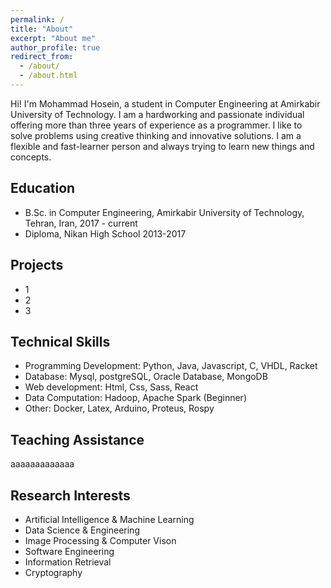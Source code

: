```yaml
---
permalink: /
title: "About"
excerpt: "About me"
author_profile: true
redirect_from: 
  - /about/
  - /about.html
---
```


Hi! I'm Mohammad Hosein, a student in Computer Engineering at Amirkabir University of Technology. I am a hardworking and passionate individual offering more than three years of experience as a programmer. I like to solve problems using creative thinking and innovative solutions. I am a flexible and fast-learner person and always trying to learn new things and concepts.



Education
------
* B.Sc. in Computer Engineering, Amirkabir University of Technology, Tehran, Iran, 2017 - current
* Diploma, Nikan High School 2013-2017


Projects
------
* 1
* 2
* 3

Technical Skills
------
* Programming Development: Python, Java, Javascript, C, VHDL, Racket
* Database: Mysql, postgreSQL, Oracle Database, MongoDB
* Web development: Html, Css, Sass, React
* Data Computation: Hadoop, Apache Spark (Beginner)
* Other: Docker, Latex, Arduino, Proteus, Rospy


Teaching Assistance
------
aaaaaaaaaaaaa


Research Interests
------
* Artificial Intelligence & Machine Learning
* Data Science & Engineering
* Image Processing & Computer Vison
* Software Engineering
* Information Retrieval
* Cryptography

